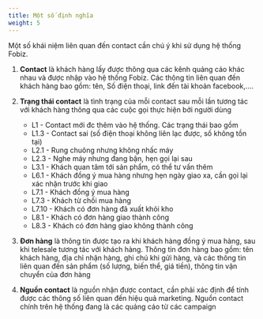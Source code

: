 ```yaml
---
title: Một số định nghĩa
weight: 5
---
```


Một số khái niệm liên quan đến contact cần chú ý khi sử dụng hệ thống Fobiz.

1. **Contact** là khách hàng lấy được thông qua các kênh quảng cáo khác nhau và được nhập vào hệ thống Fobiz. Các thông tin liên quan đến khách hàng bao gồm: tên, Số điện thoại, link đến tài khoản facebook,....

2. **Trạng thái contact** là tình trạng của mỗi contact sau mỗi lần tương tác với khách hàng thông qua các cuộc gọi thực hiện bởi người dùng
    - L1 - Contact mới đc thêm vào hệ thống. Các trạng thái bao gồm
    - L1.3 - Contact sai (số điện thoại không liên lạc được, số không tồn tại)
    - L2.1 - Rung chuông nhưng không nhấc máy
    - L2.3 - Nghe máy nhưng đang bận, hẹn gọi lại sau
    - L3.1 - Khách quan tâm tới sản phẩm, có thể tư vấn thêm
    - L6.1 - Khách đồng ý mua hàng nhưng hẹn ngày giao xa, cần gọi lại xác nhận trước khi giao
    - L7.1 - Khách đồng ý mua hàng
    - L7.3 - Khách từ chối mua hàng
    - L7.10 - Khách có đơn hàng đã xuất khỏi kho
    - L8.1 - Khách có đơn hàng giao thành công
    - L8.3 - Khách có đơn hàng giao không thành công

3. **Đơn hàng** là thông tin được tạo ra khi khách hàng đồng ý mua hàng, sau khi telesale tương tác với khách hàng. Thông tin đơn hàng bao gồm: tên khách hàng, địa chỉ nhận hàng, ghi chú khi gửi hàng, và các thông tin liên quan đến sản phẩm (số lượng, biến thể, giá tiền), thông tin vận chuyển của đơn hàng

4. **Nguồn contact** là nguồn nhận được contact, cần phải xác định để tính được các thông số liên quan đến hiệu quả marketing. Nguồn contact chính trên hệ thống đang là các quảng cáo từ các campaign
